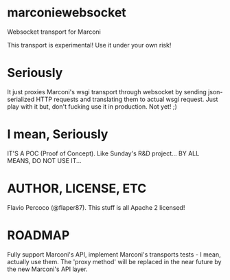 marconiewebsocket
=================

Websocket transport for Marconi

This transport is experimental! Use it under your own risk!

Seriously
=========

It just proxies Marconi's wsgi transport through websocket by sending json-serialized HTTP requests and translating them to actual wsgi request. Just play with it but, don't fucking use it in production. Not yet! ;)

I mean, Seriously
=================

IT'S A POC (Proof of Concept). Like Sunday's R&D project... BY ALL MEANS, DO NOT USE IT...

AUTHOR, LICENSE, ETC
====================

Flavio Percoco (@flaper87). This stuff is all Apache 2 licensed!


ROADMAP
=======

Fully support Marconi's API, implement Marconi's transports tests - I mean, actually use them. The 'proxy method' will be replaced in the near future by the new Marconi's API layer.
